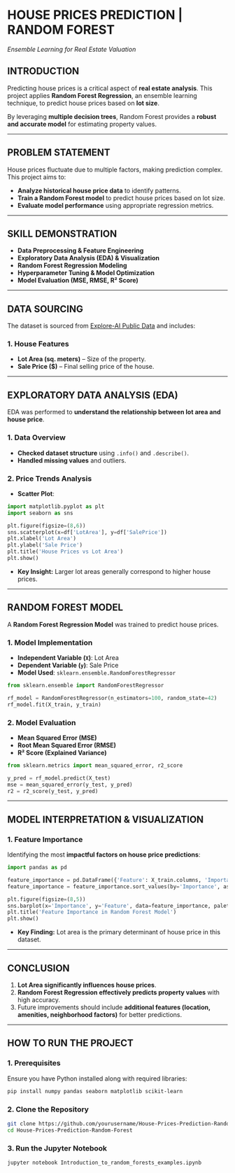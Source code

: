 # **HOUSE PRICES PREDICTION | RANDOM FOREST**  
*Ensemble Learning for Real Estate Valuation*  

## **INTRODUCTION**  
Predicting house prices is a critical aspect of **real estate analysis**. This project applies **Random Forest Regression**, an ensemble learning technique, to predict house prices based on **lot size**.  

By leveraging **multiple decision trees**, Random Forest provides a **robust and accurate model** for estimating property values.  

---

## **PROBLEM STATEMENT**  
House prices fluctuate due to multiple factors, making prediction complex.  
This project aims to:  
- **Analyze historical house price data** to identify patterns.  
- **Train a Random Forest model** to predict house prices based on lot size.  
- **Evaluate model performance** using appropriate regression metrics.  

---

## **SKILL DEMONSTRATION**  
- **Data Preprocessing & Feature Engineering**  
- **Exploratory Data Analysis (EDA) & Visualization**  
- **Random Forest Regression Modeling**  
- **Hyperparameter Tuning & Model Optimization**  
- **Model Evaluation (MSE, RMSE, R² Score)**  

---

## **DATA SOURCING**  
The dataset is sourced from [Explore-AI Public Data](https://raw.githubusercontent.com/Explore-AI/Public-Data/master/house_price_by_area.csv) and includes:  

### **1. House Features**  
- **Lot Area (sq. meters)** – Size of the property.  
- **Sale Price ($)** – Final selling price of the house.  

---

## **EXPLORATORY DATA ANALYSIS (EDA)**  
EDA was performed to **understand the relationship between lot area and house price**.  

### **1. Data Overview**  
- **Checked dataset structure** using `.info()` and `.describe()`.  
- **Handled missing values** and outliers.  

### **2. Price Trends Analysis**  
- **Scatter Plot**:  
```python
import matplotlib.pyplot as plt
import seaborn as sns

plt.figure(figsize=(8,6))
sns.scatterplot(x=df['LotArea'], y=df['SalePrice'])
plt.xlabel('Lot Area')
plt.ylabel('Sale Price')
plt.title('House Prices vs Lot Area')
plt.show()
```
- **Key Insight:** Larger lot areas generally correspond to higher house prices.  

---

## **RANDOM FOREST MODEL**  
A **Random Forest Regression Model** was trained to predict house prices.  

### **1. Model Implementation**  
- **Independent Variable (`X`)**: Lot Area  
- **Dependent Variable (`y`)**: Sale Price  
- **Model Used**: `sklearn.ensemble.RandomForestRegressor`  

```python
from sklearn.ensemble import RandomForestRegressor

rf_model = RandomForestRegressor(n_estimators=100, random_state=42)
rf_model.fit(X_train, y_train)
```

### **2. Model Evaluation**  
- **Mean Squared Error (MSE)**  
- **Root Mean Squared Error (RMSE)**  
- **R² Score (Explained Variance)**  

```python
from sklearn.metrics import mean_squared_error, r2_score

y_pred = rf_model.predict(X_test)
mse = mean_squared_error(y_test, y_pred)
r2 = r2_score(y_test, y_pred)
```

---

## **MODEL INTERPRETATION & VISUALIZATION**  
### **1. Feature Importance**  
Identifying the most **impactful factors on house price predictions**:  
```python
import pandas as pd

feature_importance = pd.DataFrame({'Feature': X_train.columns, 'Importance': rf_model.feature_importances_})
feature_importance = feature_importance.sort_values(by='Importance', ascending=False)

plt.figure(figsize=(8,5))
sns.barplot(x='Importance', y='Feature', data=feature_importance, palette='viridis')
plt.title('Feature Importance in Random Forest Model')
plt.show()
```
- **Key Finding:** Lot area is the primary determinant of house price in this dataset.  

---

## **CONCLUSION**  
1. **Lot Area significantly influences house prices**.  
2. **Random Forest Regression effectively predicts property values** with high accuracy.  
3. Future improvements should include **additional features (location, amenities, neighborhood factors)** for better predictions.  

---

## **HOW TO RUN THE PROJECT**  
### **1. Prerequisites**  
Ensure you have Python installed along with required libraries:  
```bash
pip install numpy pandas seaborn matplotlib scikit-learn
```
### **2. Clone the Repository**  
```bash
git clone https://github.com/yourusername/House-Prices-Prediction-Random-Forest.git
cd House-Prices-Prediction-Random-Forest
```
### **3. Run the Jupyter Notebook**  
```bash
jupyter notebook Introduction_to_random_forests_examples.ipynb
```
